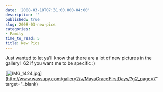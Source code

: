 ```yaml
---
date: '2008-03-18T07:31:00.000-04:00'
description: ''
published: true
slug: 2008-03-new-pics
categories:
- Family
time_to_read: 5
title: New Pics
---
```


Just wanted to let ya'll know that there are a lot of new pictures in the gallery!  62 if you want me to be specific :)

[![IMG_1424.jpg](IMG_1424.jpg)](http://www.wassupy.com/gallery2/v/MayaGraceFirstDays/?g2_page=7" target="_blank)